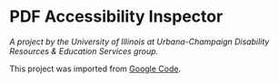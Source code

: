 # PDF Accessibility Inspector

*A project by the University of Illinois at Urbana-Champaign Disability Resources & Education Services group.*

This project was imported from [Google Code](https://code.google.com/p/pdfainspector/).
